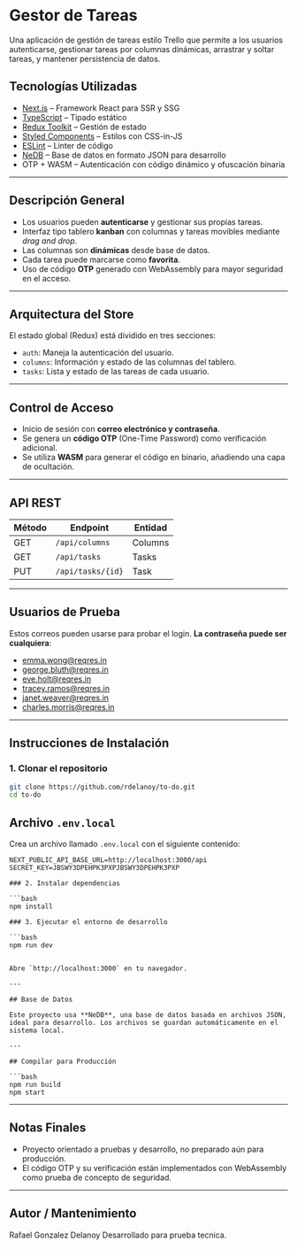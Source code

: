 
# Gestor de Tareas

Una aplicación de gestión de tareas estilo Trello que permite a los usuarios autenticarse, gestionar tareas por columnas dinámicas, arrastrar y soltar tareas, y mantener persistencia de datos.

## Tecnologías Utilizadas

- [Next.js](https://nextjs.org/) – Framework React para SSR y SSG
- [TypeScript](https://www.typescriptlang.org/) – Tipado estático
- [Redux Toolkit](https://redux-toolkit.js.org/) – Gestión de estado
- [Styled Components](https://styled-components.com/) – Estilos con CSS-in-JS
- [ESLint](https://eslint.org/) – Linter de código
- [NeDB](https://github.com/louischatriot/nedb) – Base de datos en formato JSON para desarrollo
- OTP + WASM – Autenticación con código dinámico y ofuscación binaria

---

##  Descripción General

- Los usuarios pueden **autenticarse** y gestionar sus propias tareas.
- Interfaz tipo tablero **kanban** con columnas y tareas movibles mediante *drag and drop*.
- Las columnas son **dinámicas** desde base de datos.
- Cada tarea puede marcarse como **favorita**.
- Uso de código **OTP** generado con WebAssembly para mayor seguridad en el acceso.

---

## Arquitectura del Store

El estado global (Redux) está dividido en tres secciones:

- `auth`: Maneja la autenticación del usuario.
- `columns`: Información y estado de las columnas del tablero.
- `tasks`: Lista y estado de las tareas de cada usuario.

---

## Control de Acceso

- Inicio de sesión con **correo electrónico y contraseña**.
- Se genera un **código OTP** (One-Time Password) como verificación adicional.
- Se utiliza **WASM** para generar el código en binario, añadiendo una capa de ocultación.

---

## API REST

| Método | Endpoint                            | Entidad |
|--------|-------------------------------------|---------|
| GET    | `/api/columns`                      | Columns |
| GET    | `/api/tasks`                        | Tasks   |
| PUT    | `/api/tasks/{id}`                   | Task    |

---

## Usuarios de Prueba

Estos correos pueden usarse para probar el login. **La contraseña puede ser cualquiera**:

- emma.wong@reqres.in  
- george.bluth@reqres.in  
- eve.holt@reqres.in  
- tracey.ramos@reqres.in  
- janet.weaver@reqres.in  
- charles.morris@reqres.in  

---

## Instrucciones de Instalación

### 1. Clonar el repositorio

```bash
git clone https://github.com/rdelanoy/to-do.git
cd to-do
```

## Archivo `.env.local`

Crea un archivo llamado `.env.local` con el siguiente contenido:

```env
NEXT_PUBLIC_API_BASE_URL=http://localhost:3000/api
SECRET_KEY=JBSWY3DPEHPK3PXPJBSWY3DPEHPK3PXP

### 2. Instalar dependencias

```bash
npm install

### 3. Ejecutar el entorno de desarrollo

```bash
npm run dev


Abre `http://localhost:3000` en tu navegador.

---

## Base de Datos

Este proyecto usa **NeDB**, una base de datos basada en archivos JSON, ideal para desarrollo. Los archivos se guardan automáticamente en el sistema local.

---

## Compilar para Producción

```bash
npm run build
npm start
```

---

## Notas Finales

- Proyecto orientado a pruebas y desarrollo, no preparado aún para producción.
- El código OTP y su verificación están implementados con WebAssembly como prueba de concepto de seguridad.

---

## Autor / Mantenimiento
Rafael Gonzalez Delanoy
Desarrollado para prueba tecnica.
